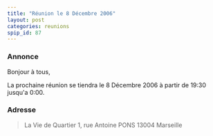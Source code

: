 ```yaml
---
title: "Réunion le 8 Décembre 2006"
layout: post
categories: reunions
spip_id: 87
---
```

### Annonce ###
Bonjour à tous,

La prochaine réunion se tiendra le 8 Décembre 2006 à partir de 19:30 jusqu'a 0:00. 


### Adresse ###

> La Vie de Quartier
> 1, rue Antoine PONS
> 13004 Marseille
